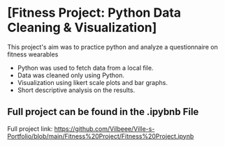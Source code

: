# [Fitness Project: Python Data Cleaning & Visualization]
This project's aim was to practice python and analyze a questionnaire on fitness wearables

- Python was used to fetch data from a local file.
- Data was cleaned only using Python.
- Visualization using likert scale plots and bar graphs.
- Short descriptive analysis on the results.

## Full project can be found in the .ipybnb File

Full project link: https://github.com/Vilbeee/Ville-s-Portfolio/blob/main/Fitness%20Project/Fitness%20Project.ipynb
